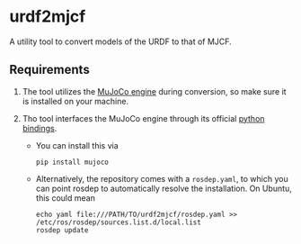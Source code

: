urdf2mjcf
===

A utility tool to convert models of the URDF to that of MJCF.

Requirements
---

1. The tool utilizes the [MuJoCo engine](https://github.com/deepmind/mujoco/releases) during conversion, so make sure it is installed on your machine.

1. Tho tool interfaces the MuJoCo engine through its official [python bindings](https://pypi.org/project/mujoco/).
   
   - You can install this via
     
     ```shell
     pip install mujoco
     ```
   - Alternatively, the repository comes with a `rosdep.yaml`, to which you can point rosdep to automatically resolve the installation. On Ubuntu, this could mean

     ```shell
     echo yaml file:///PATH/TO/urdf2mjcf/rosdep.yaml >> /etc/ros/rosdep/sources.list.d/local.list
     rosdep update
     ```
